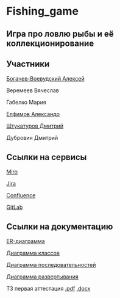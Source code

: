 # Fishing_game
## Игра про ловлю рыбы и её коллекционирование

## Участники
[Богачев-Воевудский Алексей](https://github.com/Aleygv)

Веремеев Вячеслав

Габелко Мария

[Елфимов Александр](https://github.com/Devonty)

[Штукатуров Дмитрий](https://github.com/POTAP322)

Дубровин Дмитрий

## Ссылки на сервисы
[Miro](https://miro.com/app/board/uXjVIeoOTUM=/)

[Jira](https://fishin-game.atlassian.net/jira/software/projects/FISH/summary)

[Confluence](https://fishin-game.atlassian.net/wiki/spaces/~7120203309141a3da648bcae16a22bff504c60/pages/edit-v2/65543?draftShareId=eb00362f-602d-4876-89a9-e72e69b805d1)

[GitLab](https://gitlab.minecraftslaves.duckdns.org/Aleygv/fishing-game)

## Ссылки на документацию
[ER-диаграмма](https://github.com/Aleygv/Fishing_game/blob/main/Diagrams/ER-%D0%B4%D0%B8%D0%B0%D0%B3%D1%80%D0%B0%D0%BC%D0%BC%D0%B0.png)

[Диаграмма классов](https://github.com/Aleygv/Fishing_game/blob/main/Diagrams/%D0%94%D0%B8%D0%B0%D0%B3%D1%80%D0%B0%D0%BC%D0%BC%D0%B0%20%D0%BA%D0%BB%D0%B0%D1%81%D0%BE%D0%B2.png)

[Диаграмма последовательностей](https://github.com/Aleygv/Fishing_game/blob/main/Diagrams/%D0%94%D0%B8%D0%B0%D0%B3%D1%80%D0%B0%D0%BC%D0%BC%D0%B0%20%D0%BF%D0%BE%D1%81%D0%BB%D0%B5%D0%B4%D0%BE%D0%B2%D0%B0%D1%82%D0%B5%D0%BB%D1%8C%D0%BD%D0%BE%D1%81%D1%82%D0%B5%D0%B9.png)

[Диаграмма развертывания](https://github.com/Aleygv/Fishing_game/blob/main/Diagrams/%D0%94%D0%B8%D0%B0%D0%B3%D1%80%D0%B0%D0%BC%D0%BC%D0%B0%20%D1%80%D0%B0%D0%B7%D0%B2%D1%91%D1%80%D1%82%D1%8B%D0%B2%D0%B0%D0%BD%D0%B8%D1%8F.png)

ТЗ первая аттестация [.pdf](https://github.com/Aleygv/Fishing_game/blob/main/Documents/%D0%A2%D0%97%20%D0%BF%D0%B5%D1%80%D0%B2%D0%B0%D1%8F%20%D0%B0%D1%82%D1%82%D0%B0.pdf) [.docx](https://github.com/Aleygv/Fishing_game/blob/main/Documents/%D0%A2%D0%97%20%D0%BF%D0%B5%D1%80%D0%B2%D0%B0%D1%8F%20%D0%B0%D1%82%D1%82%D0%B0.docx)
